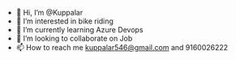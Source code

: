 - 👋 Hi, I’m @Kuppalar
- 👀 I’m interested in bike riding
- 🌱 I’m currently learning Azure Devops
- 💞️ I’m looking to collaborate on Job
- 📫 How to reach me kuppalar546@gmail.com and 9160026222
<!---
Kuppalar/Kuppalar is a ✨ special ✨ repository because its `README.md` (this file) appears on your GitHub profile.
You can click the Preview link to take a look at your changes.
--->
